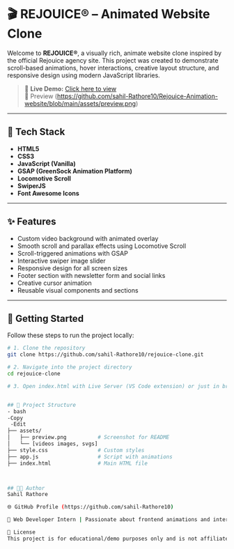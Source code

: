 # 🎬 REJOUICE® – Animated Website Clone

Welcome to **REJOUICE®**, a visually rich, animate website clone inspired by the official Rejouice agency site. This project was created to demonstrate scroll-based animations, hover interactions, creative layout structure, and responsive design using modern JavaScript libraries.

> 🔴 **Live Demo:** [Click here to view](https://rejouice-animation-website.vercel.app/)  
> 📸 Preview
> (https://github.com/sahil-Rathore10/Rejouice-Animation-website/blob/main/assets/preview.png)

---

## 🔧 Tech Stack

- **HTML5**
- **CSS3**
- **JavaScript (Vanilla)**
- **GSAP (GreenSock Animation Platform)**
- **Locomotive Scroll**
- **SwiperJS**
- **Font Awesome Icons**

---

## ✨ Features

- Custom video background with animated overlay
- Smooth scroll and parallax effects using Locomotive Scroll
- Scroll-triggered animations with GSAP
- Interactive swiper image slider
- Responsive design for all screen sizes
- Footer section with newsletter form and social links
- Creative cursor animation
- Reusable visual components and sections

---

## 🚀 Getting Started

Follow these steps to run the project locally:

```bash
# 1. Clone the repository
git clone https://github.com/sahil-Rathore10/rejouice-clone.git

# 2. Navigate into the project directory
cd rejouice-clone

# 3. Open index.html with Live Server (VS Code extension) or just in browser


## 📁 Project Structure
- bash
-Copy
 -Edit
├── assets/
│   ├── preview.png          # Screenshot for README
│   └── [videos images, svgs]
├── style.css                # Custom styles
├── app.js                   # Script with animations
├── index.html               # Main HTML file



## 👨‍💻 Author
Sahil Rathore

🌐 GitHub Profile (https://github.com/sahil-Rathore10)

💼 Web Developer Intern | Passionate about frontend animations and interactive UIs

📄 License
This project is for educational/demo purposes only and is not affiliated with the official Rejouice® brand or company.
```
